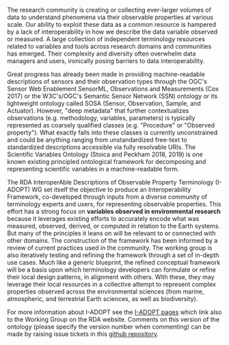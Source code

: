 The research community is creating or collecting ever-larger volumes of data to understand phenomena via their observable properties at various scale. Our ability to exploit these data as a common resource is hampered by a lack of interoperability in how we describe the data variable observed or measured. A large collection of independent terminology resources related to variables and tools across research domains and communities has emerged. Their complexity and diversity often overwhelm data managers and users, ironically posing barriers to data interoperability.

Great progress has already been made in providing machine-readable descriptions of sensors and their observation types through the OGC's Sensor Web Enablement SensorML, Observations and Measurements (Cox 2017) or the W3C's/OGC's Semantic Sensor Network (SSN) ontology or its lightweight ontology called SOSA (Sensor, Observation, Sample, and Actuator). However, "deep metadata" that further contextualizes observations (e.g. methodology, variables, parameters) is typically represented as coarsely qualified classes (e.g. "Procedure" or "Observed property"). What exactly falls into these classes is currently unconstrained and could be anything ranging from unstandardized free-text to standardized descriptions accessible via fully resolvable URIs. The Scientific Variables Ontology (Stoica and Peckham 2018, 2019) is one known existing principled ontological framework for decomposing and representing scientific variables in a machine-readable form.

The RDA InteroperAble Descriptions of Observable Property Terminology (I-ADOPT) WG set itself the objective to produce an Interoperability Framework, co-developed through inputs from a diverse community of terminology experts and users, for representing observable properties. This effort has a strong focus on <b>variables observed in environmental research</b> because it leverages existing efforts to accurately encode what was measured, observed, derived, or computed in relation to the Earth systems. But many of the principles it leans on will be relevant to or connected with other domains. The construction of the framework has been informed by a review of current practices used in the community. The working group is also iteratively testing and refining the framework through a set of in-depth use cases. Much like a generic blueprint, the refined conceptual framework will be a basis upon which terminology developers can formulate or refine their local design patterns, in alignment with others. With these, they may leverage their local resources in a collective attempt to represent complex properties observed across the environmental sciences (from marine, atmospheric, and terrestrial Earth sciences, as well as biodiversity).

For more information about I-ADOPT see the [I-ADOPT pages](https://i-adopt.github.io/) which link also to the Working Group on the RDA website. Comments on this version of the ontology (please specify the version number when commenting) can be made by raising issue tickets in this [github repository](https://github.com/i-adopt/framework).
